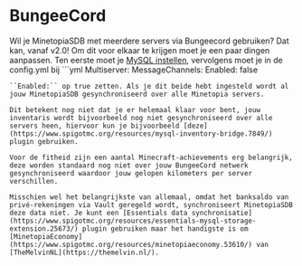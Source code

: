 # BungeeCord

Wil je MinetopiaSDB met meerdere servers via Bungeecord gebruiken? Dat kan, vanaf v2.0! Om dit voor elkaar te krijgen moet je een paar dingen aanpassen. Ten eerste moet je [MySQL instellen](./setup.md#database-setup), vervolgens moet je in de config.yml bij  ```yml
Multiserver:
  MessageChannels:
    Enabled: false
``` 
``Enabled:`` op true zetten. Als je dit beide hebt ingesteld wordt al jouw MinetopiaSDB gesynchroniseerd over alle Minetopia servers.

Dit betekent nog niet dat je er helemaal klaar voor bent, jouw inventaris wordt bijvoorbeeld nog niet gesynchroniseerd over alle servers heen, hiervoor kun je bijvoorbeeld [deze](https://www.spigotmc.org/resources/mysql-inventory-bridge.7849/) plugin gebruiken. 

Voor de fitheid zijn een aantal Minecraft-achievements erg belangrijk, deze worden standaard nog niet over jouw BungeeCord netwerk gesynchroniseerd waardoor jouw gelopen kilometers per server verschillen. 

Misschien wel het belangrijkste van allemaal, omdat het banksaldo van privé-rekeningen via Vault geregeld wordt, synchroniseert MinetopiaSDB deze data niet. Je kunt een [Essentials data synchronisatie](https://www.spigotmc.org/resources/essentials-mysql-storage-extension.25673/) plugin gebruiken maar het handigste is om [MinetopiaEconomy](https://www.spigotmc.org/resources/minetopiaeconomy.53610/) van [TheMelvinNL](https://themelvin.nl/).  
